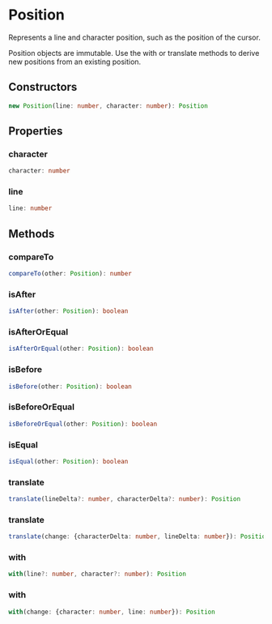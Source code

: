 # Position

Represents a line and character position, such as the position of the cursor.

Position objects are immutable. Use the with or translate methods to derive new positions from an existing position.

## Constructors

```typescript
new Position(line: number, character: number): Position
```

## Properties

### character

```typescript
character: number
```

### line

```typescript
line: number
```

## Methods

### compareTo

```typescript
compareTo(other: Position): number
```

### isAfter

```typescript
isAfter(other: Position): boolean
```

### isAfterOrEqual

```typescript
isAfterOrEqual(other: Position): boolean
```

### isBefore

```typescript
isBefore(other: Position): boolean
```

### isBeforeOrEqual

```typescript
isBeforeOrEqual(other: Position): boolean
```

### isEqual

```typescript
isEqual(other: Position): boolean
```

### translate

```typescript
translate(lineDelta?: number, characterDelta?: number): Position
```

### translate

```typescript
translate(change: {characterDelta: number, lineDelta: number}): Position
```

### with

```typescript
with(line?: number, character?: number): Position
```

### with

```typescript
with(change: {character: number, line: number}): Position
```

